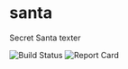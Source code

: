 # santa
Secret Santa texter

![Build Status](https://img.shields.io/github/workflow/status/zsommers/santa/CI)
![Report Card](https://goreportcard.com/badge/github.com/zsommers/santa)
